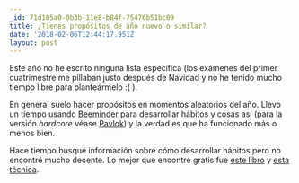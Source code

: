 ```yaml
---
_id: 71d105a0-0b3b-11e8-b84f-75476b51bc09
title: ¿Tienes propósitos de año nuevo o similar?
date: '2018-02-06T12:44:17.951Z'
layout: post
---
```


Este año no he escrito ninguna lista específica (los exámenes del primer cuatrimestre me pillaban justo después de Navidad y no he tenido mucho tiempo libre para planteármelo :( ).

En general suelo hacer propósitos en momentos aleatorios del año. Llevo un tiempo usando [Beeminder](https://www.beeminder.com/) para desarrollar hábitos y cosas así (para la versión *hardcore* véase [Pavlok](https://pavlok.com/)) y la verdad es que ha funcionado más o menos bien.

Hace tiempo busqué información sobre cómo desarrollar hábitos pero no encontré mucho decente. Lo mejor que encontré gratis fue [este libro](https://alifeofproductivity.com/resolutions/) y [esta técnica](https://en.wikipedia.org/wiki/Implementation_intention).
